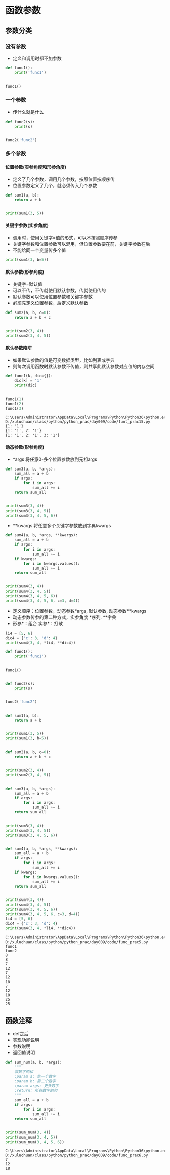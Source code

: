 # 函数参数

## 参数分类

### 没有参数

- 定义和调用时都不加参数

```python
def func1():
    print('func1')


func1()
```

### 一个参数

- 传什么就是什么

```python
def func2(s):
    print(s)


func2('func2')
```

### 多个参数

#### 位置参数(实参角度和形参角度)

- 定义了几个参数，调用几个参数，按照位置按顺序传
- 位置参数定义了几个，就必须传入几个参数

```python
def sum1(a, b):
    return a + b


print(sum1(3, 5))
```

#### 关键字参数(实参角度)

- 调用时，使用关键字=值的形式，可以不按照顺序传参
- 关键字参数和位置参数可以混用，但位置参数要在前，关键字参数在后
- 不能给同一个变量传多个值

```python
print(sum1(3, b=5))
```

#### 默认参数(形参角度)

- 关键字=默认值
- 可以不传，不传就使用默认参数，传就使用传的
- 默认参数可以使用位置参数和关键字参数
- 必须先定义位置参数，后定义默认参数

```python
def sum2(a, b, c=0):
    return a + b + c


print(sum2(3, 4))
print(sum2(3, 4, 5))
```

#### 默认参数陷阱

- 如果默认参数的值是可变数据类型，比如列表或字典
- 则每次调用函数时默认参数不传值，则共享此默认参数对应值的内存空间

```python
def func1(k, dic={}):
    dic[k] = '1'
    print(dic)


func1(1)
func1(2)
func1(3)
```

```
C:\Users\Administrator\AppData\Local\Programs\Python\Python36\python.exe D:/xuluchuan/class/python/python_prac/day009/code/funt_prac15.py
{1: '1'}
{1: '1', 2: '1'}
{1: '1', 2: '1', 3: '1'}
```

#### 动态参数(形参角度)

- \*args 将任意0-多个位置参数放到元祖args

```python
def sum3(a, b, *args):
    sum_all = a + b
    if args:
        for i in args:
            sum_all += i
    return sum_all


print(sum3(3, 4))
print(sum3(3, 4, 5))
print(sum3(3, 4, 5, 6))
```

- \**kwargs 将任意多个关键字参数放到字典kwargs

```python
def sum4(a, b, *args, **kwargs):
    sum_all = a + b
    if args:
        for i in args:
            sum_all += i
    if kwargs:
        for i in kwargs.values():
            sum_all += i
    return sum_all


print(sum4(3, 4))
print(sum4(3, 4, 5))
print(sum4(3, 4, 5, 6))
print(sum4(3, 4, 5, 6, c=3, d=4))
```

- 定义顺序：位置参数，动态参数\*args, 默认参数, 动态参数\**kwargs
- 动态参数传参的第二种方式，实参角度 \*序列, \**字典
- 形参\*：组合 实参\*：打散

```python
li4 = [5, 6]
dic4 = {'c': 3, 'd': 4}
print(sum4(3, 4, *li4, **dic4))
```


```python
def func1():
    print('func1')


func1()


def func2(s):
    print(s)


func2('func2')


def sum1(a, b):
    return a + b


print(sum1(3, 5))
print(sum1(3, b=5))


def sum2(a, b, c=0):
    return a + b + c


print(sum2(3, 4))
print(sum2(3, 4, 5))


def sum3(a, b, *args):
    sum_all = a + b
    if args:
        for i in args:
            sum_all += i
    return sum_all


print(sum3(3, 4))
print(sum3(3, 4, 5))
print(sum3(3, 4, 5, 6))


def sum4(a, b, *args, **kwargs):
    sum_all = a + b
    if args:
        for i in args:
            sum_all += i
    if kwargs:
        for i in kwargs.values():
            sum_all += i
    return sum_all


print(sum4(3, 4))
print(sum4(3, 4, 5))
print(sum4(3, 4, 5, 6))
print(sum4(3, 4, 5, 6, c=3, d=4))
li4 = [5, 6]
dic4 = {'c': 3, 'd': 4}
print(sum4(3, 4, *li4, **dic4))
```

```
C:\Users\Administrator\AppData\Local\Programs\Python\Python36\python.exe D:/xuluchuan/class/python/python_prac/day009/code/func_prac5.py
func1
func2
8
8
7
12
7
12
18
7
12
18
25
25
```

## 函数注释

- def之后
- 实现功能说明
- 参数说明
- 返回值说明

```python
def sum_num(a, b, *args):
    """
    求数字的和
    :param a: 第一个数字
    :param b: 第二个数字
    :param args: 更多数字
    :return: 所有数字的和
    """
    sum_all = a + b
    if args:
        for i in args:
            sum_all += i
    return sum_all


print(sum_num(3, 4))
print(sum_num(3, 4, 5))
print(sum_num(3, 4, 5, 6))
```

```
C:\Users\Administrator\AppData\Local\Programs\Python\Python36\python.exe D:/xuluchuan/class/python/python_prac/day009/code/func_prac6.py
7
12
18
```